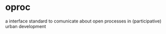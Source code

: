 # oproc
a interface standard to comunicate about open processes in (participative) urban development
